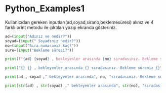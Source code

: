 # Python_Examples1

Kullanıcıdan gereken inputları(ad,soyad,sirano,beklemesüresi) alınız ve 4 farklı print metodu ile çıktıları yazıp ekranda gösteriniz.

```python
ad=(input("Adınız ve nedir?"))
soyad=(input(" Soyadınız nedir?"))
no=(input("Sıra numaranız kaç?"))
sure=(input("Bekleme süresi?"))

print(f"{ad} {soyad} , bekleyenler arasında {no} sıradasınız. Bekleme süreniz {sure}" )

print("{} {} , bekleyenler arasında {} sıradasınız. Bekleme süreniz {}".format(ad, soyad,no,sure) )

print(ad , soyad ," bekleyenler arasında", no, "sıradasınız. Bekleme süreniz" ,sure )

print(str(ad) , str(soyad) ," bekleyenler arasında", str(no), "sıradasınız. Bekleme süreniz" ,str(sure) )
```
 
